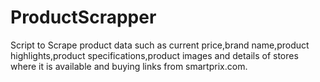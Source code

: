 # ProductScrapper
Script to Scrape product data such as current price,brand name,product highlights,product specifications,product images and details of stores where it is available and buying links from smartprix.com.
